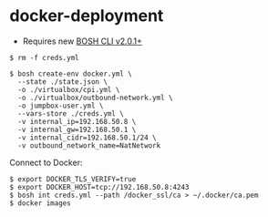 # docker-deployment

- Requires new [BOSH CLI v2.0.1+](https://github.com/cloudfoundry/bosh-cli)

```
$ rm -f creds.yml

$ bosh create-env docker.yml \
  --state ./state.json \
  -o ./virtualbox/cpi.yml \
  -o ./virtualbox/outbound-network.yml \
  -o jumpbox-user.yml \
  --vars-store ./creds.yml \
  -v internal_ip=192.168.50.8 \
  -v internal_gw=192.168.50.1 \
  -v internal_cidr=192.168.50.1/24 \
  -v outbound_network_name=NatNetwork
```

Connect to Docker:

```
$ export DOCKER_TLS_VERIFY=true
$ export DOCKER_HOST=tcp://192.168.50.8:4243
$ bosh int creds.yml --path /docker_ssl/ca > ~/.docker/ca.pem
$ docker images
```
